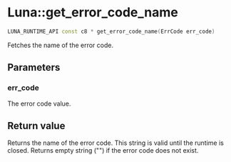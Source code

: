 # Luna::get_error_code_name

```c++
LUNA_RUNTIME_API const c8 * get_error_code_name(ErrCode err_code)
```

Fetches the name of the error code. 



## Parameters
### err_code
The error code value. 

## Return value
Returns the name of the error code. This string is valid until the runtime is closed. Returns empty string ("") if the error code does not exist. 

